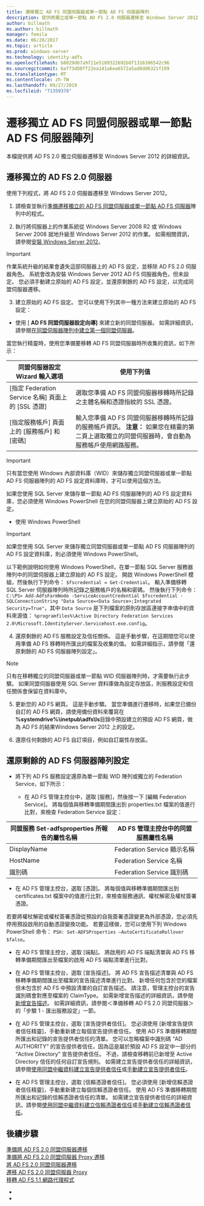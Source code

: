 ```yaml
---
title: 遷移獨立 AD FS 同盟伺服器或單一節點 AD FS 伺服器陣列
description: 提供將獨立或單一節點 AD FS 2.0 伺服器遷移至 Windows Server 2012 的相關資訊
author: billmath
ms.author: billmath
manager: femila
ms.date: 06/28/2017
ms.topic: article
ms.prod: windows-server
ms.technology: identity-adfs
ms.openlocfilehash: b8029d67a9f21e5189322692b8f1316306542c96
ms.sourcegitcommit: 6aff3d88ff22ea141a6ea6572a5ad8dd6321f199
ms.translationtype: MT
ms.contentlocale: zh-TW
ms.lasthandoff: 09/27/2019
ms.locfileid: "71359378"
---
```

# <a name="migrate-a-stand-alone-ad-fs-federation-server-or-a-single-node-ad-fs-farm"></a>遷移獨立 AD FS 同盟伺服器或單一節點 AD FS 伺服器陣列  
本檔提供將 AD FS 2.0 獨立伺服器遷移至 Windows Server 2012 的詳細資訊。

## <a name="migrate-a-stand-alone-ad-fs-20-server"></a>遷移獨立的 AD FS 2.0 伺服器

使用下列程式，將 AD FS 2.0 伺服器遷移至 Windows Server 2012。
  
1.  請檢查並執行[準備遷移獨立的 AD FS 同盟伺服器或單一節點 AD FS 伺服器](prepare-to-migrate-a-stand-alone-ad-fs-federation-server.md)陣列中的程式。  
  
2.  執行將伺服器上的作業系統從 Windows Server 2008 R2 或 Windows Server 2008 就地升級至 Windows Server 2012 的作業。 如需相關資訊，請參閱[安裝 Windows Server 2012](https://technet.microsoft.com/library/jj134246.aspx)。  
  
> [!IMPORTANT]
>  作業系統升級的結果會遺失這部伺服器上的 AD FS 設定，並移除 AD FS 2.0 伺服器角色。 系統會改為安裝 Windows Server 2012 AD FS 伺服器角色，但未設定。 您必須手動建立原始的 AD FS 設定，並還原剩餘的 AD FS 設定，以完成同盟伺服器遷移。  
  
3. 建立原始的 AD FS 設定。 您可以使用下列其中一種方法來建立原始的 AD FS 設定：  
  
-   使用 [ **AD FS 同盟伺服器設定向導]** 來建立新的同盟伺服器。 如需詳細資訊，請參閱[在同盟伺服器陣列中建立第一個同盟伺服器](Create-the-First-Federation-Server-in-a-Federation-Server-Farm.md)。  
  
當您執行精靈時，使用您準備要移轉 AD FS 同盟伺服器時所收集的資訊，如下所示：  
  
 |**同盟伺服器設定 Wizard 輸入選項**|**使用下列值**| 
|-----|-----| 
|[指定 Federation Service 名稱] 頁面上的 [SSL 憑證]|選取您準備 AD FS 同盟伺服器移轉時所記錄之主體名稱和憑證指紋的 SSL 憑證。|  
|[指定服務帳戶] 頁面上的 [服務帳戶] 和 [密碼]|輸入您準備 AD FS 同盟伺服器移轉時所記錄的服務帳戶資訊。 **注意：** 如果您在精靈的第二頁上選取獨立的同盟伺服器時，會自動為服務帳戶使用網路服務。|  
  
> [!IMPORTANT] 
> 只有當您使用 Windows 內部資料庫（WID）來儲存獨立同盟伺服器或單一節點 AD FS 伺服器陣列的 AD FS 設定資料庫時，才可以使用這個方法。  
>
>  如果您使用 SQL Server 來儲存單一節點 AD FS 伺服器陣列的 AD FS 設定資料庫，您必須使用 Windows PowerShell 在您的同盟伺服器上建立原始的 AD FS 設定。  
  
-   使用 Windows PowerShell  
  
> [!IMPORTANT]
>  如果您使用 SQL Server 來儲存獨立同盟伺服器或單一節點 AD FS 伺服器陣列的 AD FS 設定資料庫，則必須使用 Windows PowerShell。  
  
以下範例說明如何使用 Windows PowerShell，在單一節點 SQL Server 服務器陣列中的同盟伺服器上建立原始的 AD FS 設定。  開啟 Windows PowerShell 模組，然後執行下列命令： `$fscredential = Get-Credential`。 輸入準備移轉 SQL Server 伺服器陣列時所記錄之服務帳戶的名稱和密碼。 然後執行下列命令： `C:\PS> Add-AdfsFarmNode -ServiceAccountCredential $fscredential -SQLConnectionString "Data Source=<Data Source>;Integrated Security=True"`，其中 `Data Source` 是下列檔案的原則存放區連接字串值中的資料來源值： `%programfiles%\Active Directory Federation Services 2.0\Microsoft.IdentityServer.Servicehost.exe.config`。  
  
4. 還原剩餘的 AD FS 服務設定及信任關係。 這是手動步驟，在這期間您可以使用準備 AD FS 移轉時所匯出的檔案及收集的值。 如需詳細指示，請參閱「還原剩餘的 AD FS 伺服器陣列設定」。  
  
> [!NOTE]
>  只有在移轉獨立的同盟伺服器或單一節點 WID 伺服器陣列時，才需要執行此步驟。  如果同盟伺服器使用 SQL Server 資料庫做為設定存放區，則服務設定和信任關係會保留在資料庫中。  
  
5. 更新您的 AD FS 網頁。 這是手動步驟。 當您準備進行遷移時，如果您已備份自訂的 AD FS 網頁，請使用備份資料來覆寫在 **%systemdrive%\inetpub\adfs\ls**目錄中預設建立的預設 AD FS 網頁，做為 AD FS 的結果Windows Server 2012 上的設定。  
  
6. 還原任何剩餘的 AD FS 自訂項目，例如自訂屬性存放區。  
  
## <a name="restoring-the-remaining-ad-fs-farm-configuration"></a>還原剩餘的 AD FS 伺服器陣列設定  
  
-   將下列 AD FS 服務設定還原為單一節點 WID 陣列或獨立的 Federation Service，如下所示：  
  
    -   在 AD FS 管理主控台中，選取 [服務]，然後按一下 [編輯 Federation Service]。 將每個值與移轉準備期間匯出到 properties.txt 檔案的值進行比對，來檢查 Federation Service 設定：  
  
    
|**同盟服務 Set-adfsproperties 所報告的屬性名稱**|**AD FS 管理主控台中的同盟服務屬性名稱**|  
|-----|-----|
|DisplayName|Federation Service 顯示名稱|  
|HostName|Federation Service 名稱|  
|識別碼|Federation Service 識別碼|  
  
-   在 AD FS 管理主控台，選取 [憑證]。 將每個值與移轉準備期間匯出到 certificates.txt 檔案中的值進行比對，來檢查服務通訊、權杖解密及權杖簽署憑證。  
  
若要將權杖解密或權杖簽署憑證從預設的自我簽署憑證變更為外部憑證，您必須先停用預設啟用的自動憑證變換功能。  若要這樣做，您可以使用下列 Windows PowerShell 命令： `PSH: Set-ADFSProperties –AutoCertificateRollover $false`。  
  
-   在 AD FS 管理主控台，選取 [端點]。 將啟用的 AD FS 端點清單與 AD FS 移轉準備期間匯出至檔案的啟用 AD FS 端點清單進行比對。  
  
-   在 AD FS 管理主控台，選取 [宣告描述]。 將 AD FS 宣告描述清單與 AD FS 移轉準備期間匯出至檔案的宣告描述清單進行比對。 新增任何包含於您的檔案但未包含於 AD FS 中預設清單的自訂宣告描述。  請注意，管理主控台的宣告識別碼會對應至檔案的 ClaimType。  如需新增宣告描述的詳細資訊，請參閱[新增宣告描述](../operations/add-a-claim-description.md)。 如需詳細資訊，請參閱＜準備移轉 AD FS 2.0 同盟伺服器＞的「步驟 1 - 匯出服務設定」一節。  
  
-   在 AD FS 管理主控台，選取 [宣告提供者信任]。 您必須使用 [新增宣告提供者信任精靈]，手動重新建立每個宣告提供者信任。  使用 AD FS 準備移轉期間所匯出和記錄的宣告提供者信任的清單。 您可以忽略檔案中識別碼 “AD AUTHORITY” 的宣告提供者信任，因為這是屬於預設 AD FS 設定中一部分的 “Active Directory” 宣告提供者信任。  不過，請檢查移轉前已新增至 Active Directory 信任的任何自訂宣告規則。 如需建立宣告提供者信任的詳細資訊，請參閱[使用同盟中繼資料建立宣告提供者信任](../operations/create-a-claims-provider-trust.md#to-create-a-claims-provider-trust-using-federation-metadata)或[手動建立宣告提供者信任](../operations/create-a-claims-provider-trust.md#to-create-a-claims-provider-trust-manually)。  
  
-   在 AD FS 管理主控台，選取 [信賴憑證者信任]。 您必須使用 [新增信賴憑證者信任精靈]，手動重新建立每個信賴憑證者信任。 使用 AD FS 準備移轉期間所匯出和記錄的信賴憑證者信任的清單。 如需建立宣告提供者信任的詳細資訊，請參閱[使用同盟中繼資料建立信賴憑證者信任](../operations/create-a-relying-party-trust.md#to-create-a-claims-aware-relying-party-trust-using-federation-metadata)或[手動建立信賴憑證者信任](../operations/create-a-relying-party-trust.md#to-create-a-claims-aware-relying-party-trust-manually)。 

## <a name="next-steps"></a>後續步驟
 [準備將 AD FS 2.0 同盟伺服器遷移](prepare-to-migrate-ad-fs-fed-server.md)   
 [準備將 AD FS 2.0 同盟伺服器 Proxy 遷移](prepare-to-migrate-ad-fs-fed-proxy.md)   
 [將 AD FS 2.0 同盟伺服器遷移](migrate-the-ad-fs-fed-server.md)   
 [遷移 AD FS 2.0 同盟伺服器 Proxy](migrate-the-ad-fs-2-fed-server-proxy.md)   
 [移轉 AD FS 1.1 網路代理程式](migrate-the-ad-fs-web-agent.md)




-   
-    
